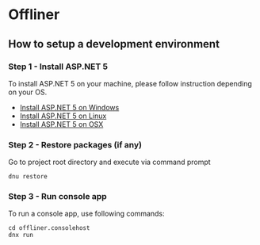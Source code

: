# Offliner

## How to setup a development environment

### Step 1 - Install ASP.NET 5

To install ASP.NET 5 on your machine, please follow instruction depending on your OS.
* [Install ASP.NET 5 on Windows](https://docs.asp.net/en/latest/getting-started/installing-on-windows.html)
* [Install ASP.NET 5 on Linux](https://docs.asp.net/en/latest/getting-started/installing-on-linux.html)
* [Install ASP.NET 5 on OSX](https://docs.asp.net/en/latest/getting-started/installing-on-mac.html)

### Step 2 - Restore packages (if any)  

Go to project root directory and execute via command prompt
```
dnu restore
```

### Step 3 - Run console app  

To run a console app, use following commands:
```
cd offliner.consolehost
dnx run
```
